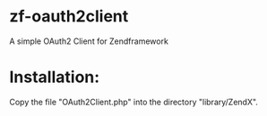 zf-oauth2client
===============

A simple OAuth2 Client for Zendframework



Installation:
=============

Copy the file "OAuth2Client.php" into the  directory "library/ZendX". 
